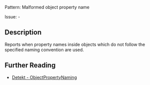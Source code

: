 Pattern: Malformed object property name

Issue: -

## Description

Reports when property names inside objects which do not follow the specified naming convention are used.

## Further Reading

* [Detekt - ObjectPropertyNaming](https://detekt.github.io/detekt/naming.html#objectpropertynaming)